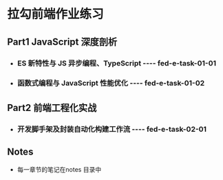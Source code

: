 # 拉勾前端作业练习


## Part1 JavaScript 深度剖析
+ ### ES 新特性与 JS 异步编程、TypeScript ---- fed-e-task-01-01

+ ### 函数式编程与 JavaScript 性能优化 ---- fed-e-task-01-02  

## Part2 前端工程化实战
+ ### 开发脚手架及封装自动化构建工作流 ---- fed-e-task-02-01  


## Notes

* 每一章节的笔记在notes 目录中
